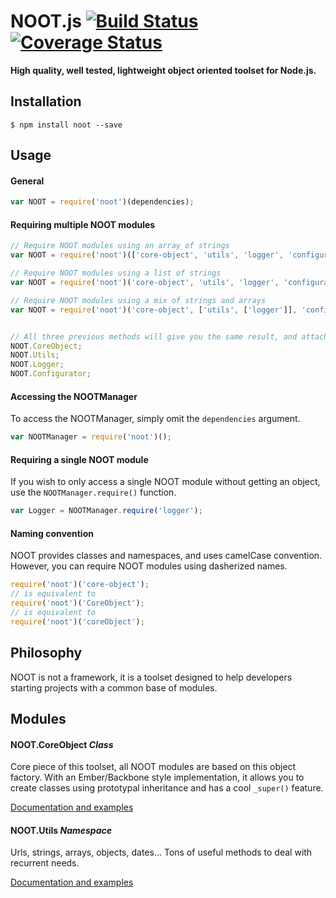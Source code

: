 # NOOT.js [![Build Status](https://travis-ci.org/planorama/noot.js.svg?branch=master)](https://travis-ci.org/planorama/noot.js) [![Coverage Status](https://coveralls.io/repos/planorama/noot.js/badge.png)](https://coveralls.io/r/planorama/noot.js)
**High quality, well tested, lightweight object oriented toolset for Node.js.**


## Installation
```shell
$ npm install noot --save
```


## Usage

#### General
```javascript
var NOOT = require('noot')(dependencies);
```

#### Requiring multiple NOOT modules
```javascript
// Require NOOT modules using an array of strings
var NOOT = require('noot')(['core-object', 'utils', 'logger', 'configurator']);

// Require NOOT modules using a list of strings
var NOOT = require('noot')('core-object', 'utils', 'logger', 'configurator');

// Require NOOT modules using a mix of strings and arrays
var NOOT = require('noot')('core-object', ['utils', ['logger']], 'configurator');


// All three previous methods will give you the same result, and attach to NOOT your desired modules :
NOOT.CoreObject;
NOOT.Utils;
NOOT.Logger;
NOOT.Configurator;
```

#### Accessing the NOOTManager
To access the NOOTManager, simply omit the `dependencies` argument.
```javascript
var NOOTManager = require('noot')();
```

#### Requiring a single NOOT module
If you wish to only access a single NOOT module without getting an object, use the `NOOTManager.require()` function.
```javascript
var Logger = NOOTManager.require('logger');
```


#### Naming convention
NOOT provides classes and namespaces, and uses camelCase convention. However, you can require NOOT modules using dasherized names.
```javascript
require('noot')('core-object');
// is equivalent to
require('noot')('CoreObject');
// is equivalent to
require('noot')('coreObject');
```


## Philosophy
NOOT is not a framework, it is a toolset designed to help developers starting projects with a common base of modules.


## Modules

#### NOOT.CoreObject *Class*
Core piece of this toolset, all NOOT modules are based on this object factory. With an Ember/Backbone style implementation, it allows you to create classes using prototypal inheritance and has a cool `_super()` feature.

[Documentation and examples](lib/core-object/README.md)

#### NOOT.Utils *Namespace*
Urls, strings, arrays, objects, dates... Tons of useful methods to deal with recurrent needs.

[Documentation and examples](lib/utils/README.md)


